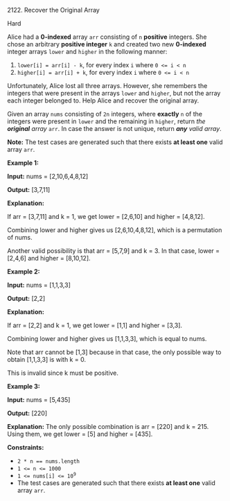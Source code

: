 2122\. Recover the Original Array

Hard

Alice had a **0-indexed** array `arr` consisting of `n` **positive** integers. She chose an arbitrary **positive integer** `k` and created two new **0-indexed** integer arrays `lower` and `higher` in the following manner:

1.  `lower[i] = arr[i] - k`, for every index `i` where `0 <= i < n`
2.  `higher[i] = arr[i] + k`, for every index `i` where `0 <= i < n`

Unfortunately, Alice lost all three arrays. However, she remembers the integers that were present in the arrays `lower` and `higher`, but not the array each integer belonged to. Help Alice and recover the original array.

Given an array `nums` consisting of `2n` integers, where **exactly** `n` of the integers were present in `lower` and the remaining in `higher`, return _the **original** array_ `arr`. In case the answer is not unique, return _**any** valid array_.

**Note:** The test cases are generated such that there exists **at least one** valid array `arr`.

**Example 1:**

**Input:** nums = [2,10,6,4,8,12]

**Output:** [3,7,11]

**Explanation:** 

If arr = [3,7,11] and k = 1, we get lower = [2,6,10] and higher = [4,8,12]. 

Combining lower and higher gives us [2,6,10,4,8,12], which is a permutation of nums. 

Another valid possibility is that arr = [5,7,9] and k = 3. In that case, lower = [2,4,6] and higher = [8,10,12].

**Example 2:**

**Input:** nums = [1,1,3,3]

**Output:** [2,2]

**Explanation:** 

If arr = [2,2] and k = 1, we get lower = [1,1] and higher = [3,3]. 

Combining lower and higher gives us [1,1,3,3], which is equal to nums. 

Note that arr cannot be [1,3] because in that case, the only possible way to obtain [1,1,3,3] is with k = 0. 

This is invalid since k must be positive.

**Example 3:**

**Input:** nums = [5,435]

**Output:** [220]

**Explanation:** The only possible combination is arr = [220] and k = 215. Using them, we get lower = [5] and higher = [435].

**Constraints:**

*   `2 * n == nums.length`
*   `1 <= n <= 1000`
*   <code>1 <= nums[i] <= 10<sup>9</sup></code>
*   The test cases are generated such that there exists **at least one** valid array `arr`.